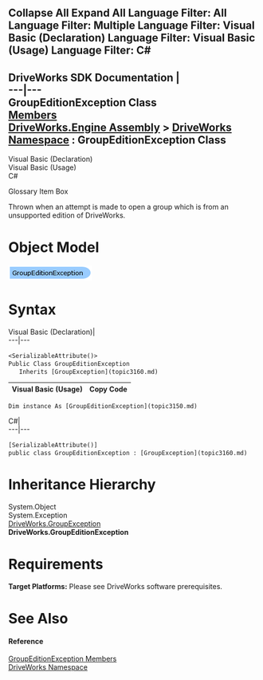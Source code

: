Collapse All Expand All Language Filter: All  Language Filter: Multiple  Language Filter: Visual Basic (Declaration) Language Filter: Visual Basic (Usage) Language Filter: C#  
---  
DriveWorks SDK Documentation  |   
---|---  
GroupEditionException Class   
[Members](topic3151.md)   
[DriveWorks.Engine Assembly](topic2156.md) > [DriveWorks Namespace](topic2159.md) : GroupEditionException Class  
---  
  
Visual Basic (Declaration)    
Visual Basic (Usage)    
C# 

Glossary Item Box

Thrown when an attempt is made to open a group which is from an unsupported edition of DriveWorks. 

# Object Model

![](dotnetdiagramimages/image134.png)

# Syntax

Visual Basic (Declaration)|   
---|---  
      
    
    <SerializableAttribute()>
    Public Class GroupEditionException 
       Inherits [GroupException](topic3160.md)  
  
Visual Basic (Usage)| Copy Code  
---|---  
      
    
    Dim instance As [GroupEditionException](topic3150.md)  
  
C#|   
---|---  
      
    
    [SerializableAttribute()]
    public class GroupEditionException : [GroupException](topic3160.md)   
  
# Inheritance Hierarchy

System.Object  
System.Exception  
[DriveWorks.GroupException](topic3160.md)  
**DriveWorks.GroupEditionException**  


# Requirements

**Target Platforms:** Please see DriveWorks software prerequisites.

# See Also

#### Reference

[GroupEditionException Members](topic3151.md)   
[DriveWorks Namespace](topic2159.md)


